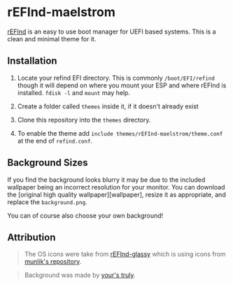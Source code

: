 # rEFInd-maelstrom

[rEFInd](http://www.rodsbooks.com/refind/) is an easy to use boot manager for UEFI
based systems. This is a clean and minimal theme for it.

## Installation

 1. Locate your refind EFI directory. This is commonly `/boot/EFI/refind`
    though it will depend on where you mount your ESP and where rEFInd is
    installed. `fdisk -l` and `mount` may help.

 2. Create a folder called `themes` inside it, if it doesn't already exist

 3. Clone this repository into the `themes` directory.

 4. To enable the theme add `include themes/rEFInd-maelstrom/theme.conf` at the end of
    `refind.conf`.

## Background Sizes

If you find the background looks blurry it may be due to the included wallpaper
being an incorrect resolution for your monitor. You can download the [original
high quality wallpaper][wallpaper], resize it as appropriate, and replace the
`background.png`.

You can of course also choose your own background!

## Attribution

> The OS icons were take from [rEFInd-glassy][glassy] which is using icons from [munlik's repository][munlik].

> Background was made by [your's truly][maelstrom].

[glassy]: https://github.com/Pr0cella/rEFInd-glassy#attributions
[munlik]: https://github.com/munlik/refind-theme-regular
[maelstrom]: https://www.newgrounds.com/art/view/patchstep/maelstrom